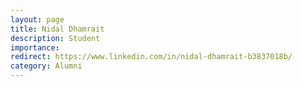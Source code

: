 ```yaml
---
layout: page
title: Nidal Dhamrait
description: Student
importance:
redirect: https://www.linkedin.com/in/nidal-dhamrait-b3837018b/
category: Alumni
---
```

